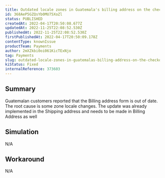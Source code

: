 ```yaml
---
title: Outdated locale zones in Guatemala's billing address on the checkout page
id: 368AeP5GZQsYb0MU75XoZl
status: PUBLISHED
createdAt: 2022-04-17T20:50:08.677Z
updatedAt: 2022-11-25T22:08:52.530Z
publishedAt: 2022-11-25T22:08:52.530Z
firstPublishedAt: 2022-04-17T20:50:09.178Z
contentType: knownIssue
productTeam: Payments
author: 2mXZkbi0oi061KicTExNjo
tag: Payments
slug: outdated-locale-zones-in-guatemalas-billing-address-on-the-checkout-page
kiStatus: Fixed
internalReference: 373603
---
```


## Summary


Guatemalan customers reported that the Billing address form is out of date. The root cause is some zone locale changes. The update was already implemented in the Shipping address and needs to be made in Billing Address as well



## Simulation


N/A



## Workaround


N/A

